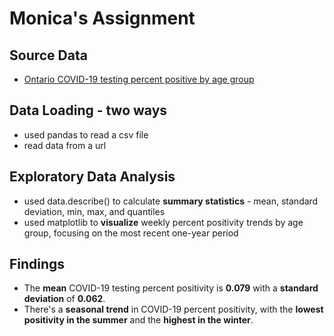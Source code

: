 # Monica's Assignment

## Source Data
* [Ontario COVID-19 testing percent positive by age group](https://data.ontario.ca/dataset/ab5f4a2b-7219-4dc7-9e4d-aa4036c5bf36/resource/05214a0d-d8d9-4ea4-8d2a-f6e3833ba471/download/percent_positive_by_agegrp.csv)

## Data Loading - two ways
* used pandas to read a csv file
* read data from a url

## Exploratory Data Analysis
* used data.describe() to calculate **summary statistics** - mean, standard deviation, min, max, and quantiles
* used matplotlib to **visualize** weekly percent positivity trends by age group, focusing on the most recent one-year period

## Findings
* The **mean** COVID-19 testing percent positivity is **0.079** with a **standard deviation** of **0.062**.
* There's a **seasonal trend** in COVID-19 percent positivity, with the **lowest positivity in the summer** and the **highest in the winter**. 
